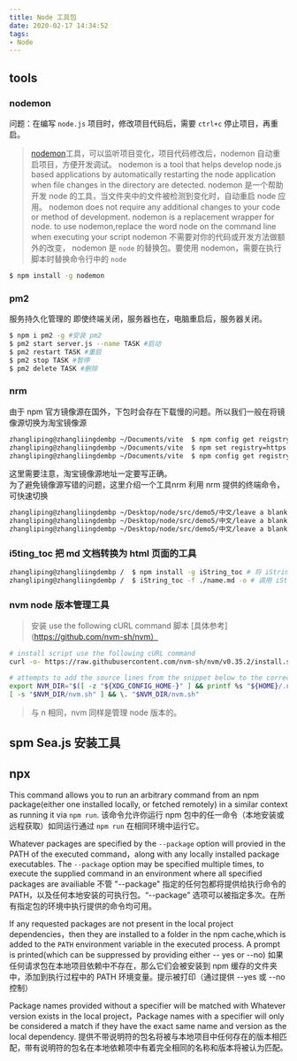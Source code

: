 ```yaml
---
title: Node 工具包
date: 2020-02-17 14:34:52
tags:
- Node
---
```


## tools
### nodemon
<span class='custom-box custom-box-933'>问题：</span>在编写 `node.js` 项目时，修改项目代码后，需要 `ctrl+c` 停止项目，再重启。

> [nodemon](https://www.npmjs.com/package/nodemon)工具，可以监听项目变化，项目代码修改后，nodemon 自动重启项目，方便开发调试。
nodemon is a tool that helps develop node.js based applications by automatically restarting the node application when file changes in the directory are detected.
nodemon 是一个帮助开发 node 的工具，当文件夹中的文件被检测到变化时，自动重启 node 应用。
nodemon does not require any additional changes to your code or method of development. nodemon is a replacement wrapper for node. to use nodemon,replace the word node on the command line when executing your script
nodemon 不需要对你的代码或开发方法做额外的改变，
nodemon 是 `node` 的替换包。要使用 nodemon，需要在执行脚本时替换命令行中的 `node`

```bash
$ npm install -g nodemon
```

### pm2
服务持久化管理的 <span class='custom-box custom-box-939'>即使终端关闭，服务器也在，电脑重启后，服务器关闭。</span>
```bash
$ npm i pm2 -g #安装 pm2
$ pm2 start server.js --name TASK #启动
$ pm2 restart TASK #重启
$ pm2 stop TASK #暂停
$ pm2 delete TASK #删除
```

### nrm
由于 npm 官方镜像源在国外，下包时会存在下载慢的问题。所以我们一般在将镜像源切换为淘宝镜像源
```bash
zhangliping@zhangliingdembp ~/Documents/vite  $ npm config get reigstry # 查看当前下包的镜像源
zhangliping@zhangliingdembp ~/Documents/vite  $ npm set registry=https://registry.npm.taobao.org/ # 将下包的镜像源切换为淘宝的镜像源
zhangliping@zhangliingdembp ~/Documents/vite  $ npm config get registry # 查看镜像源是否下载成功
```
<div class="custome-box custom-box-933">这里需要注意，淘宝镜像源地址一定要写正确。</div>
为了避免镜像源写错的问题，这里介绍一个工具<span class="custome-box custom-box-393">nrm 利用 nrm 提供的终端命令，可快速切换</span>

```bash
zhangliping@zhangliingdembp ~/Desktop/node/src/demo5/中文/leave a blank space  $ npm i nrm -g  # 全局安装 nrm 工具
zhangliping@zhangliingdembp ~/Desktop/node/src/demo5/中文/leave a blank space  $ nrm ls # 查看可用的镜像源
zhangliping@zhangliingdembp ~/Desktop/node/src/demo5/中文/leave a blank space  $ nrm use taobao # 使用淘宝镜像
```

### i5ting_toc 把 md 文档转换为 html 页面的工具
```bash
zhangliping@zhangliingdembp /  $ npm install -g iString_toc # 将 iString_toc 安装为全局包
zhangliping@zhangliingdembp /  $ iString_toc -f ./name.md -o # 调用 iString_toc 将 md 转换为 html 
```

### nvm node 版本管理工具
> 安装 use the following cURL command 脚本 [具体参考](https://github.com/nvm-sh/nvm）

```bash
# install script use the following cURL command
curl -o- https://raw.githubusercontent.com/nvm-sh/nvm/v0.35.2/install.sh | bash

# attempts to add the source lines from the snippet below to the correct profile file (~/.bash_profile, ~/.zshrc, ~/.profile, or ~/.bashrc).
export NVM_DIR="$([ -z "${XDG_CONFIG_HOME-}" ] && printf %s "${HOME}/.nvm" || printf %s "${XDG_CONFIG_HOME}/nvm")"
[ -s "$NVM_DIR/nvm.sh" ] && \. "$NVM_DIR/nvm.sh"
```
> 与 n 相同，nvm 同样是管理 node 版本的。

## spm Sea.js 安装工具

## npx
This command allows you to run an arbitrary command from an npm package(either one installed locally, or fetched remotely) in a similar context as running it via `npm run`.
该命令允许你运行 npm 包中的任一命令（本地安装或远程获取）如同运行通过 `npm run` 在相同环境中运行它。

Whatever packages are specified by the `--package` option will provied in the PATH of the executed command，along with any locally installed package executables. The `--package` option may be specified multiple times, to execute the supplied command in an environment where all specified packages are availiable
不管 "--package" 指定的任何包都将提供给执行命令的 PATH，以及任何本地安装的可执行包。“--package” 选项可以被指定多次。在所有指定包的环境中执行提供的命令均可用。

If any requested packages are not present in the local project dependencies，then they are installed to a folder in the npm cache,which is added to the `PATH` environment variable in the executed process. A prompt is printed(which can be suppressed by providing either -- yes or  --no)
如果任何请求包在本地项目依赖中不存在，那么它们会被安装到 npm 缓存的文件夹中，添加到执行过程中的 PATH 环境变量。提示被打印（通过提供 --yes 或 --no 控制）

Package names provided without a specifier will be matched with Whatever version exists in the local project，Package names with a specifier will only be considered a match if they have the exact same name and version as the local dependency.
提供不带说明符的包名将被与本地项目中任何存在的版本相匹配，带有说明符的包名在本地依赖项中有着完全相同的名称和版本将被认为匹配。